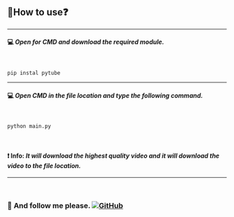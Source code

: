 ## **🐍How to use❓**

<hr>


####  💻 ***Open for CMD and download the required module.***
<br>

```
pip instal pytube 
```
<hr>

#### 💻 ***Open CMD in the file location and type the following command.***

<br>

```
python main.py 
```
<br>

#### ❗️ **Info:** *It will download the highest quality video and it will download the video to the file location.*

<hr>

<br>

### 🤗 **And follow me please.** [![GitHub](https://img.shields.io/badge/GitHub-000000?logo=github&logoColor=white)](https://github.com/knvmrt) 



